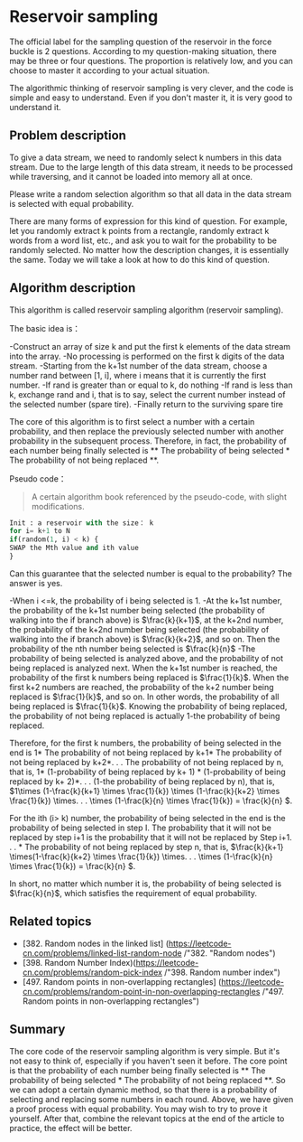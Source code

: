 # Reservoir sampling

The official label for the sampling question of the reservoir in the force buckle is 2 questions. According to my question-making situation, there may be three or four questions. The proportion is relatively low, and you can choose to master it according to your actual situation.

The algorithmic thinking of reservoir sampling is very clever, and the code is simple and easy to understand. Even if you don't master it, it is very good to understand it.

## Problem description

To give a data stream, we need to randomly select k numbers in this data stream. Due to the large length of this data stream, it needs to be processed while traversing, and it cannot be loaded into memory all at once.

Please write a random selection algorithm so that all data in the data stream is selected with equal probability.

There are many forms of expression for this kind of question. For example, let you randomly extract k points from a rectangle, randomly extract k words from a word list, etc., and ask you to wait for the probability to be randomly selected. No matter how the description changes, it is essentially the same. Today we will take a look at how to do this kind of question.

## Algorithm description

This algorithm is called reservoir sampling algorithm (reservoir sampling).

The basic idea is：

-Construct an array of size k and put the first k elements of the data stream into the array.
-No processing is performed on the first k digits of the data stream.
-Starting from the k+1st number of the data stream, choose a number rand between [1, i], where i means that it is currently the first number.
-If rand is greater than or equal to k, do nothing
-If rand is less than k, exchange rand and i, that is to say, select the current number instead of the selected number (spare tire).
-Finally return to the surviving spare tire

The core of this algorithm is to first select a number with a certain probability, and then replace the previously selected number with another probability in the subsequent process. Therefore, in fact, the probability of each number being finally selected is ** The probability of being selected \* The probability of not being replaced **.

Pseudo code：

> A certain algorithm book referenced by the pseudo-code, with slight modifications.

```py
Init : a reservoir with the size： k
for i= k+1 to N
if(random(1, i) < k) {
SWAP the Mth value and ith value
}
```

Can this guarantee that the selected number is equal to the probability? The answer is yes.

-When i <=k, the probability of i being selected is 1.
-At the k+1st number, the probability of the k+1st number being selected (the probability of walking into the if branch above) is $\frac{k}{k+1}$, at the k+2nd number, the probability of the k+2nd number being selected (the probability of walking into the if branch above) is $\frac{k}{k+2}$, and so on. Then the probability of the nth number being selected is $\frac{k}{n}$
-The probability of being selected is analyzed above, and the probability of not being replaced is analyzed next. When the k+1st number is reached, the probability of the first k numbers being replaced is $\frac{1}{k}$. When the first k+2 numbers are reached, the probability of the k+2 number being replaced is $\frac{1}{k}$, and so on. In other words, the probability of all being replaced is $\frac{1}{k}$. Knowing the probability of being replaced, the probability of not being replaced is actually 1-the probability of being replaced.

Therefore, for the first k numbers, the probability of being selected in the end is 1\* The probability of not being replaced by k+1\* The probability of not being replaced by k+2\*. . . The probability of not being replaced by n, that is, 1\* (1-probability of being replaced by k+ 1) \* (1-probability of being replaced by k+ 2)\*. . . (1-the probability of being replaced by n), that is, $1\times (1-\frac{k}{k+1} \times \frac{1}{k}) \times (1-\frac{k}{k+2} \times \frac{1}{k}) \times. . . \times (1-\frac{k}{n} \times \frac{1}{k}) = \frac{k}{n} $.

For the ith (i> k) number, the probability of being selected in the end is the probability of being selected in step I. The probability that it will not be replaced by step i+1 is the probability that it will not be replaced by Step i+1. . . \* The probability of not being replaced by step n, that is, $\frac{k}{k+1} \times(1-\frac{k}{k+2} \times \frac{1}{k}) \times. . . \times (1-\frac{k}{n} \times \frac{1}{k}) = \frac{k}{n} $.

In short, no matter which number it is, the probability of being selected is $\frac{k}{n}$, which satisfies the requirement of equal probability.

## Related topics

- [382. Random nodes in the linked list] (https://leetcode-cn.com/problems/linked-list-random-node /"382. "Random nodes")
- [398. Random Number Index)(https://leetcode-cn.com/problems/random-pick-index /"398. Random number index")
- [497. Random points in non-overlapping rectangles] (https://leetcode-cn.com/problems/random-point-in-non-overlapping-rectangles /"497. Random points in non-overlapping rectangles")

## Summary

The core code of the reservoir sampling algorithm is very simple. But it's not easy to think of, especially if you haven't seen it before. The core point is that the probability of each number being finally selected is ** The probability of being selected \* The probability of not being replaced **. So we can adopt a certain dynamic method, so that there is a probability of selecting and replacing some numbers in each round. Above, we have given a proof process with equal probability. You may wish to try to prove it yourself. After that, combine the relevant topics at the end of the article to practice, the effect will be better.